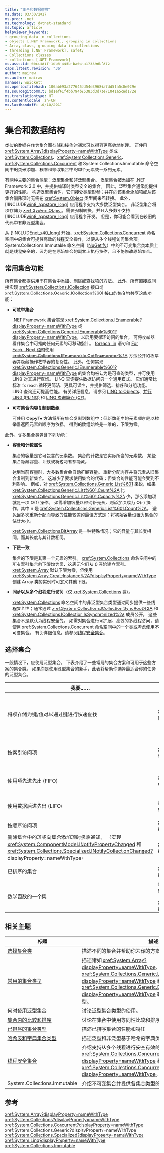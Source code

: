```yaml
---
title: "集合和数据结构"
ms.date: 03/30/2017
ms.prod: .net
ms.technology: dotnet-standard
ms.topic: article
helpviewer_keywords:
- grouping data in collections
- objects [.NET Framework], grouping in collections
- Array class, grouping data in collections
- threading [.NET Framework], safety
- Collections classes
- collections [.NET Framework]
ms.assetid: 60cc581f-1db5-445b-ba04-a173396bf872
caps.latest.revision: "36"
author: mairaw
ms.author: mairaw
manager: wpickett
ms.openlocfilehash: 106ab093a277645dd54e39686a7dd5fa5c0e029e
ms.sourcegitcommit: bd1ef61f4bb794b25383d3d72e71041a5ced172e
ms.translationtype: HT
ms.contentlocale: zh-CN
ms.lasthandoff: 10/18/2017
---
```

# <a name="collections-and-data-structures"></a>集合和数据结构
类似的数据在作为集合而存储和操作时通常可以得到更高效地处理。 可使用 <xref:System.Array?displayProperty=nameWithType> 类或 <xref:System.Collections>、<xref:System.Collections.Generic>、 <xref:System.Collections.Concurrent> 和 System.Collections.Immutable 命令空间中的类来添加、移除和修改集合中的单个元素或一系列元素。  
  
 有两种主要的集合类型：泛型集合和非泛型集合。 泛型集合被添加在 .NET Framework 2.0 中，并提供编译时类型安全的集合。 因此，泛型集合通常能提供更好的性能。 构造泛型集合时，它们接受类型形参；并在向该集合添加项或从该集合删除项时无需在 <xref:System.Object> 类型间来回转换。  此外，[!INCLUDE[win8_appstore_long](../../../includes/win8-appstore-long-md.md)] 应用程序支持大多数泛型集合。 非泛型集合将项存储为 <xref:System.Object>，需要强制转换，并且大多数不支持 [!INCLUDE[win8_appstore_long](../../../includes/win8-appstore-long-md.md)] 应用程序开发。 但是，你可能会看到在较旧的代码中有非泛型集合。  
  
 从 [!INCLUDE[net_v40_long](../../../includes/net-v40-long-md.md)] 开始，<xref:System.Collections.Concurrent> 命名空间中的集合可提供高效的线程安全操作，以便从多个线程访问集合项。 System.Collections.Immutable 命名空间（[NuGet 包](https://www.nuget.org/packages/System.Collections.Immutable)）中的不可变集合类本质上就是线程安全的，因为是在原始集合的副本上执行操作，且不能修改原始集合。  
  
  
<a name="BKMK_Commoncollectionfeatures"></a>   
## <a name="common-collection-features"></a>常用集合功能  
 所有集合都提供用于在集合中添加、删除或查找项的方法。 此外，所有直接或间接实现 <xref:System.Collections.ICollection> 接口或 <xref:System.Collections.Generic.ICollection%601> 接口的集合均共享这些功能：  
  
-   **可枚举集合**  
  
     .NET Framework 集合实现 <xref:System.Collections.IEnumerable?displayProperty=nameWithType> 或 <xref:System.Collections.Generic.IEnumerable%601?displayProperty=nameWithType>，以启用要循环访问的集合。 可将枚举器看作集合中可指向任何元素的可移动指针。 [foreach, in](~/docs/csharp/language-reference/keywords/foreach-in.md) 语句和  [For Each...Next 语句](~/docs/visual-basic/language-reference/statements/for-each-next-statement.md)使用 <xref:System.Collections.IEnumerable.GetEnumerator%2A> 方法公开的枚举器并隐藏操作枚举器的复杂性。 此外，任何实现 <xref:System.Collections.Generic.IEnumerable%601?displayProperty=nameWithType> 的集合均被认为是可查询类型，并可使用 LINQ 对其进行查询。 LINQ 查询提供数据访问的一个通用模式。 它们通常比标准 `foreach` 循环更简洁、更具可读性，并提供筛选、排序和分组功能。 LINQ 查询还可提高性能。 有关详细信息，请参阅 [LINQ to Objects](http://msdn.microsoft.com/library/73cafe73-37cf-46e7-bfa7-97c7eea7ced9)、[并行 LINQ (PLINQ)](../../../docs/standard/parallel-programming/parallel-linq-plinq.md) 和 [LINQ 查询简介 (C#)](~/docs/csharp/programming-guide/concepts/linq/introduction-to-linq-queries.md)。  
  
-   **可将集合内容复制到数组**  
  
     可使用 **CopyTo** 方法将所有集合复制到数组中；但新数组中的元素顺序是以枚举器返回元素的顺序为依据。 得到的数组始终是一维的，下限为零。  
  
 此外，许多集合类包含下列功能：  
  
-   **容量和计数属性**  
  
     集合的容量是它可包含的元素数。 集合的计数是它实际所含的元素数。 某些集合隐藏容量、计数或将这两者都隐藏。  
  
     达到当前容量时，大多数集合会自动扩展容量。 重新分配内存并将元素从旧集合复制到新集合。 这减少了要求使用集合的代码；但集合的性能可能会受到不利影响。 例如，对 <xref:System.Collections.Generic.List%601> 来说，如果 <xref:System.Collections.Generic.List%601.Count%2A> 比 <xref:System.Collections.Generic.List%601.Capacity%2A> 少，那么添加项就是一项 O(1) 操作。 如需增加容量以容纳新元素，则添加项成为 O(n) 操作，其中 n 是 <xref:System.Collections.Generic.List%601.Count%2A>。 避免因多次重新分配而导致的性能较差的最佳方式是：将初始容量设置为集合的估计大小。  
  
     <xref:System.Collections.BitArray> 是一种特殊情况；它的容量与其长度相同，而其长度与其计数相同。  
  
-   **下限一致**  
  
     集合的下限是其第一个元素的索引。 <xref:System.Collections> 命名空间中的所有索引集合的下限均为零，这表示它们从 0 开始建立索引。 <xref:System.Array> 默认下限为零，但使用 <xref:System.Array.CreateInstance%2A?displayProperty=nameWithType> 创建 Array 类的实例时可定义其他下限。  
  
-   **同步以从多个线程进行访问**（仅 <xref:System.Collections> 类）。  
  
     <xref:System.Collections> 命名空间中的非泛型集合类型通过同步提供一些线程安全性；通常通过 <xref:System.Collections.ICollection.SyncRoot%2A> 和 <xref:System.Collections.ICollection.IsSynchronized%2A> 成员公开。 这些集合不是默认为线程安全的。 如需对集合进行可扩展、高效的多线程访问，请使用 <xref:System.Collections.Concurrent> 命名空间中的一个类或考虑使用不可变集合。 有关详细信息，请参阅[线程安全集合](../../../docs/standard/collections/thread-safe/index.md)。  
  
<a name="BKMK_Choosingacollection"></a>   
## <a name="choosing-a-collection"></a>选择集合  
 一般情况下，应使用泛型集合。 下表介绍了一些常用的集合方案和可用于这些方案的集合类。 如果你是使用泛型集合的新手，此表将帮助你选择最适合你的任务的泛型集合。  
<!-- todo: All code-formatted API refs in the table need to be changed into links -->  
|我要……|泛型集合选项|非泛型集合选项|线程安全或不可变集合选项|  
|-|-|-|-|  
|将项存储为键/值对以通过键进行快速查找|<xref:System.Collections.Generic.Dictionary%602?displayProperty=nameWithType>|<xref:System.Collections.Hashtable><br /><br /> （根据键的哈希代码组织的键/值对的集合。）|<xref:System.Collections.Concurrent.ConcurrentDictionary%602?displayProperty=nameWithType><br /><br /> <xref:System.Collections.ObjectModel.ReadOnlyDictionary%602?displayProperty=nameWithType><br /><br /> `ImmutableDictionary(TKey, TValue) Class`|  
|按索引访问项|<xref:System.Collections.Generic.List%601?displayProperty=nameWithType>|<xref:System.Array?displayProperty=nameWithType><br /><br /> <xref:System.Collections.ArrayList?displayProperty=nameWithType>|`ImmutableList(T) Class`<br /><br /> `ImmutableArray Class`|  
|使用项先进先出 (FIFO)|<xref:System.Collections.Generic.Queue%601?displayProperty=nameWithType>|<xref:System.Collections.Queue?displayProperty=nameWithType>|<xref:System.Collections.Concurrent.ConcurrentQueue%601?displayProperty=nameWithType><br /><br /> `ImmutableQueue(T) Class`|  
|使用数据后进先出 (LIFO)|<xref:System.Collections.Generic.Stack%601?displayProperty=nameWithType>|<xref:System.Collections.Stack?displayProperty=nameWithType>|<xref:System.Collections.Concurrent.ConcurrentStack%601?displayProperty=nameWithType><br /><br /> `ImmutableStack(T) Class`|  
|按顺序访问项|<xref:System.Collections.Generic.LinkedList%601?displayProperty=nameWithType>|无建议|无建议|  
|删除集合中的项或向集合添加项时接收通知。 （实现 <xref:System.ComponentModel.INotifyPropertyChanged> 和 <xref:System.Collections.Specialized.INotifyCollectionChanged?displayProperty=nameWithType>）|<xref:System.Collections.ObjectModel.ObservableCollection%601?displayProperty=nameWithType>|无建议|无建议|  
|已排序的集合|<xref:System.Collections.Generic.SortedList%602?displayProperty=nameWithType>|<xref:System.Collections.SortedList?displayProperty=nameWithType>|`ImmutableSortedDictionary(TKey, TValue) Class`<br /><br /> `ImmutableSortedSet(T) Class`|  
|数学函数的一个集|<xref:System.Collections.Generic.HashSet%601?displayProperty=nameWithType><br /><br /> <xref:System.Collections.Generic.SortedSet%601?displayProperty=nameWithType>|无建议|`ImmutableHashSet(T) Class`<br /><br /> `ImmutableSortedSet(T) Class`|  
  
<a name="BKMK_RelatedTopics"></a>   
## <a name="related-topics"></a>相关主题  
  
|标题|描述|  
|-----------|-----------------|  
|[选择集合类](../../../docs/standard/collections/selecting-a-collection-class.md)|描述不同的集合并帮助你为你的方案选择一个集合。|  
|[常用的集合类型](../../../docs/standard/collections/commonly-used-collection-types.md)|描述诸如 <xref:System.Array?displayProperty=nameWithType>、<xref:System.Collections.Generic.List%601?displayProperty=nameWithType> 和 <xref:System.Collections.Generic.Dictionary%602?displayProperty=nameWithType> 等常用泛型和非泛型集合类型。|  
|[何时使用泛型集合](../../../docs/standard/collections/when-to-use-generic-collections.md)|讨论泛型集合类型的使用。|  
|[集合内的比较和排序](../../../docs/standard/collections/comparisons-and-sorts-within-collections.md)|讨论在集合中使用等同性比较和排序比较。|  
|[已排序的集合类型](../../../docs/standard/collections/sorted-collection-types.md)|描述已排序集合的性能和特征|  
|[哈希表和字典集合类型](../../../docs/standard/collections/hashtable-and-dictionary-collection-types.md)|描述泛型和非泛型基于哈希的字典类型的功能。|  
|[线程安全集合](../../../docs/standard/collections/thread-safe/index.md)|介绍支持从多个线程进行安全有效的并发访问的集合类型，例如 <xref:System.Collections.Concurrent.BlockingCollection%601?displayProperty=nameWithType> 和 <xref:System.Collections.Concurrent.ConcurrentBag%601?displayProperty=nameWithType>。|  
|System.Collections.Immutable|介绍不可变集合并提供各集合类型的链接。|  
  
<a name="BKMK_Reference"></a>   
## <a name="reference"></a>参考  
 <xref:System.Array?displayProperty=nameWithType>  
 <xref:System.Collections?displayProperty=nameWithType>  
 <xref:System.Collections.Concurrent?displayProperty=nameWithType>  
 <xref:System.Collections.Generic?displayProperty=nameWithType>  
 <xref:System.Collections.Specialized?displayProperty=nameWithType>  
 <xref:System.Linq?displayProperty=nameWithType>  
 <xref:System.Collections.Immutable>
